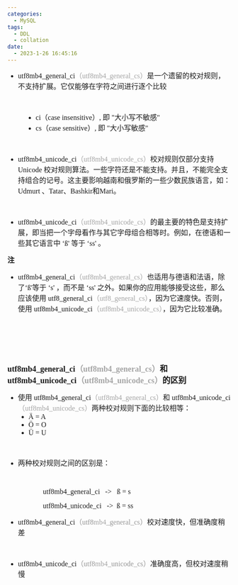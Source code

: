 ```yaml
---
categories:
  - MySQL
tags:
  - DDL
  - collation
date:
  - 2023-1-26 16:45:16
---
```


<ul style="list-style-type:disc">
    <li><span style="font-size:12.0pt"><span style="font-family:&quot;Comic Sans MS&quot;">utf8</span></span><span
            style="font-size:12.0pt"><span style="font-family:&quot;Comic Sans MS&quot;">mb4</span></span><span
            style="font-size:12.0pt"><span style="font-family:&quot;Comic Sans MS&quot;">_general_ci</span></span><span
            style="font-size:12.0pt"><span style="font-family:&quot;Microsoft YaHei UI&quot;"><span
                    style="color:#a5a5a5">（</span></span></span><span style="font-size:12.0pt"><span
                style="font-family:&quot;Comic Sans MS&quot;"><span style="color:#a5a5a5">utf8</span></span></span><span
            style="font-size:12.0pt"><span style="font-family:&quot;Comic Sans MS&quot;"><span
                    style="color:#a5a5a5">mb4</span></span></span><span style="font-size:12.0pt"><span
                style="font-family:&quot;Comic Sans MS&quot;"><span
                    style="color:#a5a5a5">_general_c</span></span></span><span style="font-size:12.0pt"><span
                style="font-family:&quot;Comic Sans MS&quot;"><span style="color:#a5a5a5">s</span></span></span><span
            style="font-size:12.0pt"><span style="font-family:&quot;Microsoft YaHei UI&quot;"><span
                    style="color:#a5a5a5">）</span></span></span><span style="font-size:12.0pt"><span
                style="font-family:&quot;Microsoft YaHei UI&quot;">是一个遗留的校对规则，不支持扩展。它仅能够在字符之间进行逐个比较</span></span></li>
</ul>
<p><span style="font-size:12.0pt"><span style="font-family:&quot;Comic Sans MS&quot;">&nbsp;</span></span></p>
<ul style="list-style-type: disc; margin-left: 40px;">
    <li><span style="font-size:12.0pt"><span style="font-family:&quot;Comic Sans MS&quot;">ci</span></span><span
            style="font-size:12.0pt"><span style="font-family:&quot;Microsoft YaHei UI&quot;">（</span></span><span
            style="font-size:12.0pt"><span style="font-family:&quot;Comic Sans MS&quot;">c</span></span><span
            style="font-size:12.0pt"><span style="font-family:&quot;Comic Sans MS&quot;">ase
                insensitive</span></span><span style="font-size:12.0pt"><span
                style="font-family:&quot;Microsoft YaHei UI&quot;">）</span></span><span style="font-size:12.0pt"><span
                style="font-family:&quot;Comic Sans MS&quot;">,</span></span> <span style="font-size:12.0pt"><span
                style="font-family:&quot;Microsoft YaHei UI&quot;">即</span></span><span style="font-size:12.0pt"><span
                style="font-family:&quot;Comic Sans MS&quot;"> "</span></span><span style="font-size:12.0pt"><span
                style="font-family:&quot;Microsoft YaHei UI&quot;">大小写不敏感</span></span><span
            style="font-size:12.0pt"><span style="font-family:&quot;Comic Sans MS&quot;">"</span></span></li>
    <li><span style="font-size:12.0pt"><span style="font-family:&quot;Comic Sans MS&quot;">cs</span></span><span
            style="font-size:12.0pt"><span style="font-family:&quot;Microsoft YaHei UI&quot;">（</span></span><span
            style="font-size:12.0pt"><span style="font-family:&quot;Comic Sans MS&quot;">c</span></span><span
            style="font-size:12.0pt"><span style="font-family:&quot;Comic Sans MS&quot;">ase
                sensitive</span></span><span style="font-size:12.0pt"><span
                style="font-family:&quot;Microsoft YaHei UI&quot;">）</span></span><span style="font-size:12.0pt"><span
                style="font-family:&quot;Comic Sans MS&quot;">,</span></span> <span style="font-size:12.0pt"><span
                style="font-family:&quot;Microsoft YaHei UI&quot;">即</span></span><span style="font-size:12.0pt"><span
                style="font-family:&quot;Comic Sans MS&quot;"> "</span></span><span style="font-size:12.0pt"><span
                style="font-family:&quot;Microsoft YaHei UI&quot;">大小写敏感</span></span><span
            style="font-size:12.0pt"><span style="font-family:&quot;Comic Sans MS&quot;">"</span></span></li>
</ul>
<p><span style="font-size:12.0pt"><span style="font-family:&quot;Comic Sans MS&quot;">&nbsp;</span></span></p>
<ul style="list-style-type:disc">
    <li><span style="font-size:12.0pt"><span style="font-family:&quot;Comic Sans MS&quot;">utf8</span></span><span
            style="font-size:12.0pt"><span style="font-family:&quot;Comic Sans MS&quot;">mb4</span></span><span
            style="font-size:12.0pt"><span style="font-family:&quot;Comic Sans MS&quot;">_unicode_ci</span></span><span
            style="font-size:12.0pt"><span style="font-family:&quot;Microsoft YaHei UI&quot;"><span
                    style="color:#a5a5a5">（</span></span></span><span style="font-size:12.0pt"><span
                style="font-family:&quot;Comic Sans MS&quot;"><span style="color:#a5a5a5">utf8</span></span></span><span
            style="font-size:12.0pt"><span style="font-family:&quot;Comic Sans MS&quot;"><span
                    style="color:#a5a5a5">mb4</span></span></span><span style="font-size:12.0pt"><span
                style="font-family:&quot;Comic Sans MS&quot;"><span
                    style="color:#a5a5a5">_unicode_c</span></span></span><span style="font-size:12.0pt"><span
                style="font-family:&quot;Comic Sans MS&quot;"><span style="color:#a5a5a5">s</span></span></span><span
            style="font-size:12.0pt"><span style="font-family:&quot;Microsoft YaHei UI&quot;"><span
                    style="color:#a5a5a5">）</span></span></span><span style="font-size:12.0pt"><span
                style="font-family:&quot;Microsoft YaHei UI&quot;">校对规则仅部分⽀持</span></span> <span
            style="font-size:12.0pt"><span style="font-family:&quot;Comic Sans MS&quot;">Unicode</span></span> <span
            style="font-size:12.0pt"><span
                style="font-family:&quot;Microsoft YaHei UI&quot;">校对规则算法。⼀些字符还是不能⽀持。并且，不能完全⽀持组合的记号。这主要影响越南和俄罗斯的⼀些少数民族语⾔，如：</span></span><span
            style="font-size:12.0pt"><span style="font-family:&quot;Comic Sans MS&quot;">Udmurt </span></span><span
            style="font-size:12.0pt"><span style="font-family:&quot;Microsoft YaHei UI&quot;">、</span></span><span
            style="font-size:12.0pt"><span style="font-family:&quot;Comic Sans MS&quot;">Tatar</span></span><span
            style="font-size:12.0pt"><span style="font-family:&quot;Microsoft YaHei UI&quot;">、</span></span><span
            style="font-size:12.0pt"><span style="font-family:&quot;Comic Sans MS&quot;">Bashkir</span></span><span
            style="font-size:12.0pt"><span style="font-family:&quot;Microsoft YaHei UI&quot;">和</span></span><span
            style="font-size:12.0pt"><span style="font-family:&quot;Comic Sans MS&quot;">Mari</span></span><span
            style="font-size:12.0pt"><span style="font-family:&quot;Microsoft YaHei UI&quot;">。</span></span></li>
</ul>
<p><span style="font-size:12.0pt"><span style="font-family:&quot;Comic Sans MS&quot;">&nbsp;</span></span></p>
<ul style="list-style-type:disc">
    <li><span style="font-size:12.0pt"><span style="font-family:&quot;Comic Sans MS&quot;">utf8</span></span><span
            style="font-size:12.0pt"><span style="font-family:&quot;Comic Sans MS&quot;">mb4</span></span><span
            style="font-size:12.0pt"><span style="font-family:&quot;Comic Sans MS&quot;">_unicode_ci</span></span><span
            style="font-size:12.0pt"><span style="font-family:&quot;Microsoft YaHei UI&quot;"><span
                    style="color:#a5a5a5">（</span></span></span><span style="font-size:12.0pt"><span
                style="font-family:&quot;Comic Sans MS&quot;"><span style="color:#a5a5a5">utf8</span></span></span><span
            style="font-size:12.0pt"><span style="font-family:&quot;Comic Sans MS&quot;"><span
                    style="color:#a5a5a5">mb4</span></span></span><span style="font-size:12.0pt"><span
                style="font-family:&quot;Comic Sans MS&quot;"><span
                    style="color:#a5a5a5">_unicode_c</span></span></span><span style="font-size:12.0pt"><span
                style="font-family:&quot;Comic Sans MS&quot;"><span style="color:#a5a5a5">s</span></span></span><span
            style="font-size:12.0pt"><span style="font-family:&quot;Microsoft YaHei UI&quot;"><span
                    style="color:#a5a5a5">）</span></span></span><span style="font-size:12.0pt"><span
                style="font-family:&quot;Microsoft YaHei UI&quot;">的最主要的特⾊是⽀持扩展，即当把⼀个字母看作与其它字母组合相等时。例如，在德语和⼀些其它语⾔中</span></span>
        <span style="font-size:12.0pt"><span style="font-family:&quot;Comic Sans MS&quot;">‘ß'</span></span> <span
            style="font-size:12.0pt"><span style="font-family:&quot;Microsoft YaHei UI&quot;">等于</span></span> <span
            style="font-size:12.0pt"><span style="font-family:&quot;Comic Sans MS&quot;">‘ss'</span></span> <span
            style="font-size:12.0pt"><span style="font-family:&quot;Microsoft YaHei UI&quot;">。</span></span>
    </li>
</ul>
<p><span style="font-size:12.0pt"><span
            style="font-family:&quot;Microsoft YaHei UI&quot;"><strong>注</strong></span></span></p>
<ul style="list-style-type:disc">
    <li><span style="font-size:12.0pt"><span style="font-family:&quot;Comic Sans MS&quot;">utf8</span></span><span
            style="font-size:12.0pt"><span style="font-family:&quot;Comic Sans MS&quot;">mb4</span></span><span
            style="font-size:12.0pt"><span style="font-family:&quot;Comic Sans MS&quot;">_general_ci</span></span><span
            style="font-size:12.0pt"><span style="font-family:&quot;Microsoft YaHei UI&quot;"><span
                    style="color:#a5a5a5">（</span></span></span><span style="font-size:12.0pt"><span
                style="font-family:&quot;Comic Sans MS&quot;"><span style="color:#a5a5a5">utf8</span></span></span><span
            style="font-size:12.0pt"><span style="font-family:&quot;Comic Sans MS&quot;"><span
                    style="color:#a5a5a5">mb4</span></span></span><span style="font-size:12.0pt"><span
                style="font-family:&quot;Comic Sans MS&quot;"><span
                    style="color:#a5a5a5">_general_c</span></span></span><span style="font-size:12.0pt"><span
                style="font-family:&quot;Comic Sans MS&quot;"><span style="color:#a5a5a5">s</span></span></span><span
            style="font-size:12.0pt"><span style="font-family:&quot;Microsoft YaHei UI&quot;"><span
                    style="color:#a5a5a5">）</span></span></span><span style="font-size:12.0pt"><span
                style="font-family:&quot;Microsoft YaHei UI&quot;">也适用与德语和法语，除了</span></span><span
            style="font-size:12.0pt"><span style="font-family:&quot;Comic Sans MS&quot;">‘ß'</span></span><span
            style="font-size:12.0pt"><span style="font-family:&quot;Microsoft YaHei UI&quot;">等于</span></span> <span
            style="font-size:12.0pt"><span style="font-family:&quot;Comic Sans MS&quot;">‘s'</span></span> <span
            style="font-size:12.0pt"><span style="font-family:&quot;Microsoft YaHei UI&quot;">，而不是</span></span> <span
            style="font-size:12.0pt"><span style="font-family:&quot;Comic Sans MS&quot;">‘ss'</span></span> <span
            style="font-size:12.0pt"><span
                style="font-family:&quot;Microsoft YaHei UI&quot;">之外。如果你的应用能够接受这些，那么应该使用</span></span> <span
            style="font-size:12.0pt"><span
                style="font-family:&quot;Comic Sans MS&quot;">utf8_general_ci</span></span><span
            style="font-size:12.0pt"><span style="font-family:&quot;Microsoft YaHei UI&quot;"><span
                    style="color:#a5a5a5">（</span></span></span><span style="font-size:12.0pt"><span
                style="font-family:&quot;Comic Sans MS&quot;"><span
                    style="color:#a5a5a5">utf8_general_c</span></span></span><span style="font-size:12.0pt"><span
                style="font-family:&quot;Comic Sans MS&quot;"><span style="color:#a5a5a5">s</span></span></span><span
            style="font-size:12.0pt"><span style="font-family:&quot;Microsoft YaHei UI&quot;"><span
                    style="color:#a5a5a5">）</span></span></span><span style="font-size:12.0pt"><span
                style="font-family:&quot;Microsoft YaHei UI&quot;">，因为它速度快。否则，使用</span></span> <span
            style="font-size:12.0pt"><span style="font-family:&quot;Comic Sans MS&quot;">utf8</span></span><span
            style="font-size:12.0pt"><span style="font-family:&quot;Comic Sans MS&quot;">mb4</span></span><span
            style="font-size:12.0pt"><span style="font-family:&quot;Comic Sans MS&quot;">_unicode_ci</span></span><span
            style="font-size:12.0pt"><span style="font-family:&quot;Microsoft YaHei UI&quot;"><span
                    style="color:#a5a5a5">（</span></span></span><span style="font-size:12.0pt"><span
                style="font-family:&quot;Comic Sans MS&quot;"><span style="color:#a5a5a5">utf8</span></span></span><span
            style="font-size:12.0pt"><span style="font-family:&quot;Comic Sans MS&quot;"><span
                    style="color:#a5a5a5">mb4</span></span></span><span style="font-size:12.0pt"><span
                style="font-family:&quot;Comic Sans MS&quot;"><span
                    style="color:#a5a5a5">_unicode_c</span></span></span><span style="font-size:12.0pt"><span
                style="font-family:&quot;Comic Sans MS&quot;"><span style="color:#a5a5a5">s</span></span></span><span
            style="font-size:12.0pt"><span style="font-family:&quot;Microsoft YaHei UI&quot;"><span
                    style="color:#a5a5a5">）</span></span></span><span style="font-size:12.0pt"><span
                style="font-family:&quot;Microsoft YaHei UI&quot;">，因为它比较准确。</span></span></li>
</ul>
<p><span style="font-size:12.0pt"><span style="font-family:&quot;Comic Sans MS&quot;">&nbsp;</span></span></p>
<p><span style="font-size:12.0pt"><span style="font-family:&quot;Comic Sans MS&quot;">&nbsp;</span></span></p>
<p><span style="font-size:12.0pt"><span style="font-family:&quot;Comic Sans MS&quot;">&nbsp;</span></span></p>
<p><span style="font-size:13.5pt"><strong><span
                style="font-family:&quot;Comic Sans MS&quot;">utf8</span></strong><strong><span
                style="font-family:&quot;Comic Sans MS&quot;">mb4</span></strong><strong><span
                style="font-family:&quot;Comic Sans MS&quot;">_general_ci</span></strong><strong><span
                style="font-family:&quot;Microsoft YaHei UI&quot;"><span
                    style="color:#a5a5a5">（</span></span></strong><strong><span
                style="font-family:&quot;Comic Sans MS&quot;"><span
                    style="color:#a5a5a5">utf8</span></span></strong><strong><span
                style="font-family:&quot;Comic Sans MS&quot;"><span
                    style="color:#a5a5a5">mb4</span></span></strong><strong><span
                style="font-family:&quot;Comic Sans MS&quot;"><span
                    style="color:#a5a5a5">_general_c</span></span></strong><strong><span
                style="font-family:&quot;Comic Sans MS&quot;"><span
                    style="color:#a5a5a5">s</span></span></strong><strong><span
                style="font-family:&quot;Microsoft YaHei UI&quot;"><span
                    style="color:#a5a5a5">）</span></span></strong><strong><span
                style="font-family:&quot;Microsoft YaHei UI&quot;">和</span></strong> <strong><span
                style="font-family:&quot;Comic Sans MS&quot;">utf8</span></strong><strong><span
                style="font-family:&quot;Comic Sans MS&quot;">mb4</span></strong><strong><span
                style="font-family:&quot;Comic Sans MS&quot;">_unicode_ci</span></strong><strong><span
                style="font-family:&quot;Microsoft YaHei UI&quot;"><span
                    style="color:#a5a5a5">（</span></span></strong><strong><span
                style="font-family:&quot;Comic Sans MS&quot;"><span
                    style="color:#a5a5a5">utf8</span></span></strong><strong><span
                style="font-family:&quot;Comic Sans MS&quot;"><span
                    style="color:#a5a5a5">mb4</span></span></strong><strong><span
                style="font-family:&quot;Comic Sans MS&quot;"><span
                    style="color:#a5a5a5">_unicode_c</span></span></strong><strong><span
                style="font-family:&quot;Comic Sans MS&quot;"><span
                    style="color:#a5a5a5">s</span></span></strong><strong><span
                style="font-family:&quot;Microsoft YaHei UI&quot;"><span
                    style="color:#a5a5a5">）</span></span></strong><strong><span
                style="font-family:&quot;Microsoft YaHei UI&quot;">的区别</span></strong></span></p>
<ul style="list-style-type:disc">
    <li><span style="font-size:12.0pt"><span style="font-family:&quot;Microsoft YaHei UI&quot;">使用</span></span> <span
            style="font-size:12.0pt"><span style="font-family:&quot;Comic Sans MS&quot;">utf8</span></span><span
            style="font-size:12.0pt"><span style="font-family:&quot;Comic Sans MS&quot;">mb4</span></span><span
            style="font-size:12.0pt"><span style="font-family:&quot;Comic Sans MS&quot;">_general_ci</span></span><span
            style="font-size:12.0pt"><span style="font-family:&quot;Microsoft YaHei UI&quot;"><span
                    style="color:#a5a5a5">（</span></span></span><span style="font-size:12.0pt"><span
                style="font-family:&quot;Comic Sans MS&quot;"><span style="color:#a5a5a5">utf8</span></span></span><span
            style="font-size:12.0pt"><span style="font-family:&quot;Comic Sans MS&quot;"><span
                    style="color:#a5a5a5">mb4</span></span></span><span style="font-size:12.0pt"><span
                style="font-family:&quot;Comic Sans MS&quot;"><span
                    style="color:#a5a5a5">_general_c</span></span></span><span style="font-size:12.0pt"><span
                style="font-family:&quot;Comic Sans MS&quot;"><span style="color:#a5a5a5">s</span></span></span><span
            style="font-size:12.0pt"><span style="font-family:&quot;Microsoft YaHei UI&quot;"><span
                    style="color:#a5a5a5">）</span></span></span><span style="font-size:12.0pt"><span
                style="font-family:&quot;Microsoft YaHei UI&quot;">和</span></span> <span style="font-size:12.0pt"><span
                style="font-family:&quot;Comic Sans MS&quot;">utf8</span></span><span style="font-size:12.0pt"><span
                style="font-family:&quot;Comic Sans MS&quot;">mb4</span></span><span style="font-size:12.0pt"><span
                style="font-family:&quot;Comic Sans MS&quot;">_unicode_ci</span></span><span
            style="font-size:12.0pt"><span style="font-family:&quot;Microsoft YaHei UI&quot;"><span
                    style="color:#a5a5a5">（</span></span></span><span style="font-size:12.0pt"><span
                style="font-family:&quot;Comic Sans MS&quot;"><span style="color:#a5a5a5">utf8</span></span></span><span
            style="font-size:12.0pt"><span style="font-family:&quot;Comic Sans MS&quot;"><span
                    style="color:#a5a5a5">mb4</span></span></span><span style="font-size:12.0pt"><span
                style="font-family:&quot;Comic Sans MS&quot;"><span
                    style="color:#a5a5a5">_unicode_c</span></span></span><span style="font-size:12.0pt"><span
                style="font-family:&quot;Comic Sans MS&quot;"><span style="color:#a5a5a5">s</span></span></span><span
            style="font-size:12.0pt"><span style="font-family:&quot;Microsoft YaHei UI&quot;"><span
                    style="color:#a5a5a5">）</span></span></span><span style="font-size:12.0pt"><span
                style="font-family:&quot;Microsoft YaHei UI&quot;">两种校对规则下面的比较相等：</span></span>
        <ul style="list-style-type:disc">
            <li><span style="font-size:12.0pt"><span style="font-family:&quot;Comic Sans MS&quot;">Ä = A</span></span>
            </li>
            <li><span style="font-size:12.0pt"><span style="font-family:&quot;Comic Sans MS&quot;">Ö = O</span></span>
            </li>
            <li><span style="font-size:12.0pt"><span style="font-family:&quot;Comic Sans MS&quot;">Ü = U</span></span>
            </li>
        </ul>
    </li>
</ul>
<p><span style="font-size:12.0pt"><span style="font-family:&quot;Comic Sans MS&quot;">&nbsp;</span></span></p>
<ul style="list-style-type:disc">
    <li><span style="font-size:12.0pt"><span
                style="font-family:&quot;Microsoft YaHei UI&quot;">两种校对规则之间的区别是：</span></span></li>
</ul>
<p><span style="font-size:12.0pt"><span style="font-family:&quot;Microsoft YaHei UI&quot;"></span></span><br></p>
<p style="margin-left: 80px;"><span style="font-size:12.0pt"><span
            style="font-family:&quot;Microsoft YaHei UI&quot;"></span><span
            style="font-family:&quot;Comic Sans MS&quot;">utf8mb4_general_ci&nbsp; &nbsp;-&gt;&nbsp; &nbsp;ß =
            s</span></span><br></p>
<p style="margin-left: 80px;"><span style="font-size:12.0pt"><span
            style="font-family:&quot;Comic Sans MS&quot;">utf8mb4_unicode_ci&nbsp; &nbsp;-&gt;&nbsp;&nbsp;ß =
            ss</span></span><br></p>
<ul style="list-style-type:disc">
    <li><span style="font-size:12.0pt"><span style="font-family:&quot;Comic Sans MS&quot;">utf8</span></span><span
            style="font-size:12.0pt"><span style="font-family:&quot;Comic Sans MS&quot;">mb4</span></span><span
            style="font-size:12.0pt"><span style="font-family:&quot;Comic Sans MS&quot;">_general_ci</span></span><span
            style="font-size:12.0pt"><span style="font-family:&quot;Microsoft YaHei UI&quot;"><span
                    style="color:#979797">（</span></span></span><span style="font-size:12.0pt"><span
                style="font-family:&quot;Comic Sans MS&quot;"><span style="color:#979797">utf8</span></span></span><span
            style="font-size:12.0pt"><span style="font-family:&quot;Comic Sans MS&quot;"><span
                    style="color:#a5a5a5">mb4</span></span></span><span style="font-size:12.0pt"><span
                style="font-family:&quot;Comic Sans MS&quot;"><span
                    style="color:#979797">_general_c</span></span></span><span style="font-size:12.0pt"><span
                style="font-family:&quot;Comic Sans MS&quot;"><span style="color:#979797">s</span></span></span><span
            style="font-size:12.0pt"><span style="font-family:&quot;Microsoft YaHei UI&quot;"><span
                    style="color:#979797">）</span></span></span><span style="font-size:12.0pt"><span
                style="font-family:&quot;Microsoft YaHei UI&quot;">校对速度快，但准确度稍差</span></span></li>
</ul>
<p><span style="font-size:12.0pt"><span style="font-family:&quot;Microsoft YaHei UI&quot;">&nbsp;</span></span></p>
<ul style="list-style-type:disc">
    <li><span style="font-size:12.0pt"><span style="font-family:&quot;Comic Sans MS&quot;">utf8</span></span><span
            style="font-size:12.0pt"><span style="font-family:&quot;Comic Sans MS&quot;">mb4</span></span><span
            style="font-size:12.0pt"><span style="font-family:&quot;Comic Sans MS&quot;">_unicode_ci</span></span><span
            style="font-size:12.0pt"><span style="font-family:&quot;Microsoft YaHei UI&quot;"><span
                    style="color:#979797">（</span></span></span><span style="font-size:12.0pt"><span
                style="font-family:&quot;Comic Sans MS&quot;"><span style="color:#979797">utf8</span></span></span><span
            style="font-size:12.0pt"><span style="font-family:&quot;Comic Sans MS&quot;"><span
                    style="color:#a5a5a5">mb4</span></span></span><span style="font-size:12.0pt"><span
                style="font-family:&quot;Comic Sans MS&quot;"><span
                    style="color:#979797">_unicode_c</span></span></span><span style="font-size:12.0pt"><span
                style="font-family:&quot;Comic Sans MS&quot;"><span style="color:#979797">s</span></span></span><span
            style="font-size:12.0pt"><span style="font-family:&quot;Microsoft YaHei UI&quot;"><span
                    style="color:#979797">）</span></span></span><span style="font-size:12.0pt"><span
                style="font-family:&quot;Microsoft YaHei UI&quot;">准确度高，但校对速度稍慢</span></span></li>
</ul>

